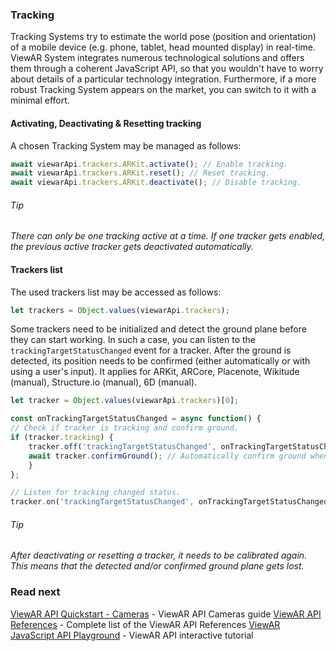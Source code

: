 ### Tracking
Tracking Systems try to estimate the world pose \(position and orientation\) of a mobile device \(e.g. phone, tablet, head mounted display\) in real-time. ViewAR System integrates numerous technological solutions and offers them through a coherent JavaScript API, so that you wouldn't have to worry about details of a particular technology integration. Furthermore, if a more robust Tracking System appears on the market, you can switch to it with a minimal effort.

#### Activating, Deactivating & Resetting tracking
A chosen Tracking System may be managed as follows:
```js
await viewarApi.trackers.ARKit.activate(); // Enable tracking.
await viewarApi.trackers.ARKit.reset(); // Reset tracking.
await viewarApi.trackers.ARKit.deactivate(); // Disable tracking.
```
###### Tip
_There can only be one tracking active at a time. If one tracker gets enabled, the previous active tracker gets deactivated automatically._

#### Trackers list
The used trackers list may be accessed as follows:
```js
let trackers = Object.values(viewarApi.trackers);
```

Some trackers need to be initialized and detect the ground plane before they can start working. In such a case, you can listen to the `trackingTargetStatusChanged` event for a tracker. After the ground is detected, its position needs to be confirmed \(either automatically or with using a user's input\). It applies for ARKit, ARCore, Placenote, Wikitude (manual), Structure.io (manual), 6D (manual).
```js
let tracker = Object.values(viewarApi.trackers)[0];

const onTrackingTargetStatusChanged = async function() {
// Check if tracker is tracking and confirm ground.
if (tracker.tracking) {
    tracker.off('trackingTargetStatusChanged', onTrackingTargetStatusChanged); // Ground plane needs to be confirmed only once.
    await tracker.confirmGround(); // Automatically confirm ground when ground plane is found.
    }
};

// Listen for tracking changed status.
tracker.on('trackingTargetStatusChanged', onTrackingTargetStatusChanged);
```

###### Tip
_After deactivating or resetting a tracker, it needs to be calibrated again. This means that the detected and/or confirmed ground plane gets lost._

### Read next
[ViewAR API Quickstart - Cameras](sdk/sdk--api-quickstart/sdk--api-quickstart--cameras.md) - ViewAR API Cameras guide
[ViewAR API References](http://test2.3.viewar.com/docs/index.html) - Complete list of the ViewAR API References
[ViewAR JavaScript API Playground](https://webversion.viewar.com/com.viewar.sandbox/100/) - ViewAR API interactive tutorial
